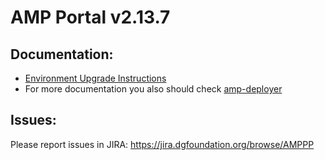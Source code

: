 
# AMP Portal v2.13.7

## Documentation:

* [Environment Upgrade Instructions](docs/environment-upgrade.md)
* For more documentation you also should check [amp-deployer](https://github.com/devgateway/amp-deployer)

## Issues:
Please report issues in JIRA: https://jira.dgfoundation.org/browse/AMPPP
